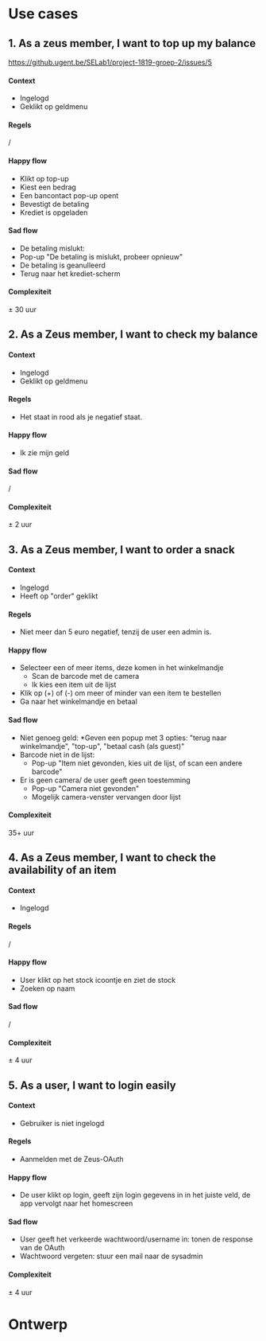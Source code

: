 # Use cases

## 1. As a zeus member, I want to top up my balance
https://github.ugent.be/SELab1/project-1819-groep-2/issues/5

#### Context
* Ingelogd
* Geklikt op geldmenu

#### Regels
/

#### Happy flow
* Klikt op top-up
* Kiest een bedrag
* Een bancontact pop-up opent
* Bevestigt de betaling
* Krediet is opgeladen

#### Sad flow
* De betaling mislukt:
* Pop-up "De betaling is mislukt, probeer opnieuw"
* De betaling is geanulleerd
* Terug naar het krediet-scherm

#### Complexiteit
± 30 uur

## 2. As a Zeus member, I want to check my balance

#### Context
* Ingelogd
* Geklikt op geldmenu

#### Regels
* Het staat in rood als je negatief staat.

#### Happy flow 
* Ik zie mijn geld

#### Sad flow
/

#### Complexiteit
± 2 uur

## 3. As a Zeus member, I want to order a snack

#### Context 
* Ingelogd
* Heeft op "order" geklikt

#### Regels
* Niet meer dan 5 euro negatief, tenzij de user een admin is.

#### Happy flow
* Selecteer een of meer items, deze komen in het winkelmandje
  * Scan de barcode met de camera
  * Ik kies een item uit de lijst
* Klik op (+) of (-) om meer of minder van een item te bestellen
* Ga naar het winkelmandje en betaal

#### Sad flow
* Niet genoeg geld:
  *Geven een popup met 3 opties: "terug naar winkelmandje", "top-up", "betaal cash (als guest)"
* Barcode niet in de lijst:
  * Pop-up "Item niet gevonden, kies uit de lijst, of scan een andere barcode"
* Er is geen camera/ de user geeft geen toestemming
  * Pop-up "Camera niet gevonden"
  * Mogelijk camera-venster vervangen door lijst

#### Complexiteit
35+ uur

## 4. As a Zeus member, I want to check the availability of an item

#### Context
* Ingelogd

#### Regels
/

#### Happy flow

* User klikt op het stock icoontje en ziet de stock
* Zoeken op naam

#### Sad flow 
/

#### Complexiteit
± 4 uur

## 5. As a user, I want to login easily

#### Context
* Gebruiker is niet ingelogd

#### Regels
* Aanmelden met de Zeus-OAuth

#### Happy flow
* De user klikt op login, geeft zijn login gegevens in in het juiste veld, de app vervolgt naar het homescreen

#### Sad flow
* User geeft het verkeerde wachtwoord/username in: tonen de response van de OAuth
* Wachtwoord vergeten: stuur een mail naar de sysadmin

#### Complexiteit 
± 4 uur

# Ontwerp
